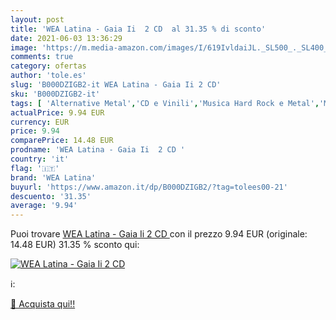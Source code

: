 ```yaml
---
layout: post
title: 'WEA Latina - Gaia Ii  2 CD  al 31.35 % di sconto'
date: 2021-06-03 13:36:29
image: 'https://m.media-amazon.com/images/I/619IvldaiJL._SL500_._SL400_.jpg'
comments: true
category: ofertas
author: 'tole.es'
slug: 'B000DZIGB2-it WEA Latina - Gaia Ii 2 CD'
sku: 'B000DZIGB2-it'
tags: [ 'Alternative Metal','CD e Vinili','Musica Hard Rock e Metal','Musica Heavy Metal','Musica internazionale','Musica latina','wea latina', ]
actualPrice: 9.94 EUR
currency: EUR
price: 9.94
comparePrice: 14.48 EUR
prodname: 'WEA Latina - Gaia Ii  2 CD '
country: 'it'
flag: '🇮🇹'
brand: 'WEA Latina'
buyurl: 'https://www.amazon.it/dp/B000DZIGB2/?tag=tolees00-21'
descuento: '31.35'
average: '9.94'
---
```


Puoi trovare [WEA Latina - Gaia Ii  2 CD ](https://www.amazon.it/dp/B000DZIGB2/?tag=tolees00-21) con il prezzo 9.94 EUR (originale: 14.48 EUR) 31.35 % sconto qui:

[![WEA Latina - Gaia Ii  2 CD ](https://m.media-amazon.com/images/I/619IvldaiJL._SL500_._SL400_.jpg)](https://www.amazon.it/dp/B000DZIGB2/?tag=tolees00-21)

ℹ️:


[🛒 Acquista qui!!](https://www.amazon.it/dp/B000DZIGB2/?tag=tolees00-21)
